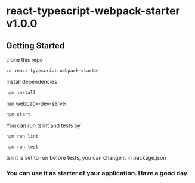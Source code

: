 # react-typescript-webpack-starter v1.0.0

## Getting Started

clone this repo

```
cd react-typescript-webpack-starter
```

Install dependencies

```
npm install
```

run webpack-dev-server

```
npm start
```

You can run tslint and tests by

```
npm run lint
```

```
npm run test
```

tslint is set to run before tests, you can change it in package.json

### You can use it as starter of your application. Have a good day.
